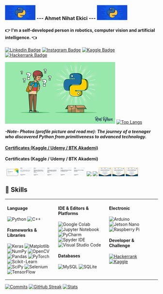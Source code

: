 ### ![](https://github.com/ahmetnihat/ahmetnihat/blob/main/images/python_logo.jpg) --- Ahmet Nihat Ekici --- ![](https://github.com/ahmetnihat/ahmetnihat/blob/main/images/python_logo.jpg)


#### :point_right: I'm a self-developed person in robotics, computer vision and artificial intelligence. :point_left:

[![Linkedin Badge](https://img.shields.io/badge/-ahmetnihatekici-ffffff?style=flat&logo=Linkedin&logoColor=blue&link=https://www.linkedin.com/in/ahmetnihatekici/)](https://www.linkedin.com/in/ahmetnihatekici/)
[![Instagram Badge](https://img.shields.io/badge/-ahmetnihatekici-ffffff?style=flat&logo=instagram&logoColor=&link=https://www.instagram.com/ahmetnihatekici/)](https://www.instagram.com/ahmetnihatekici/)
[![Kaggle Badge](https://img.shields.io/badge/ahmetnihatekici-ffffff?style=flat&labelColor=ffffff&logo=kaggle&logoColor=&link=https://kaggle.com/ahmetnihatekici)](https://kaggle.com/ahmetnihatekici)
[![Hackerrank Badge](https://img.shields.io/badge/-ahmetnihatekici-ffffff?style=flat&logo=HackerRank&logoColor=2EC866)](https://www.hackerrank.com/ahmetnihatekici)

![](https://github.com/ahmetnihat/ahmetnihat/blob/main/images/python_beginner.jpg)   [![Top Langs](https://github-profile-summary-cards.vercel.app/api/cards/repos-per-language?username=ahmetnihat&theme=vue)](https://github.com/ahmetnihat) 

***-Note- Photos (profile picture and read me): The journey of a teenager who discovered Python from primitiveness to advanced technology.***

#### [Certificates (Kaggle / Udemy / BTK Akademi)]("https://github.com/ahmetnihat/ahmetnihat/tree/main/certificates")

#### <text src="https://github.com/ahmetnihat/ahmetnihat/tree/main/certificates"> Certificates (Kaggle / Udemy / BTK Akademi)
![]()
<img src="https://github.com/ahmetnihat/ahmetnihat/blob/main/certificates/Kaggle/Intro%20to%20Machine%20Learning.png"  width="8%">
<img src="https://github.com/ahmetnihat/ahmetnihat/blob/main/certificates/Udemy/A-Z%20%20Raspberry%20Pi%20ile%200'dan%20ileri%20seviyeye%20(Python%2CJava).jpg"  width="8%">
<img src="https://github.com/ahmetnihat/ahmetnihat/blob/main/certificates/Udemy/Bilgisayar%20G%C3%B6r%C3%BC%C5%9F%C3%BC%20ile%20Y%C3%BCz%20ve%20Nesne%20Tan%C4%B1ma%20R-CNN%2C%20SSD%2C%20GANs.jpg"  width="8%">
<img src="https://github.com/ahmetnihat/ahmetnihat/blob/main/certificates/Udemy/Derin%20%C3%96%C4%9Frenme%20ile%20G%C3%B6r%C3%BCnt%C3%BC%20%C4%B0%C5%9Fleme%20Python%20OpenCV%20Keras%20(G%C4%B0-2).jpg"  width="8%">
<img src="https://github.com/ahmetnihat/ahmetnihat/blob/main/certificates/Udemy/Raspberry%20Pi%2018%20Sens%C3%B6r%2C%209%20Proje%20ile%20Kodlamaya%20Ba%C5%9Fla!.jpg"  width="8%">
<img src="https://github.com/ahmetnihat/ahmetnihat/blob/main/certificates/Udemy/Sourcetree%20ile%20Git%20ve%20GitHub%20Kullan%C4%B1m%C4%B1.jpg"  width="8%">
<img src="https://github.com/ahmetnihat/ahmetnihat/blob/main/certificates/BTK%20Akademi/Bilgi%20Teknolojilerine%20Giri%C5%9F.jpg"  width="8%">
<img src="https://github.com/ahmetnihat/ahmetnihat/blob/main/certificates/BTK%20Akademi/R%20ile%20Veri%20Bilimine%20Giri%C5%9F.jpg"  width="8%">
<img src="https://github.com/ahmetnihat/ahmetnihat/blob/main/certificates/BTK%20Akademi/S%C4%B1f%C4%B1rdan%20%C4%B0leri%20Seviye%20Python%20Programlama.jpg"  width="8%">
<img src="https://github.com/ahmetnihat/ahmetnihat/blob/main/certificates/BTK%20Akademi/Temel%20Elektronik%20ve%20Roboti%C4%9Fe%20Giri%C5%9F.jpg"  width="8%">
<img src="https://github.com/ahmetnihat/ahmetnihat/blob/main/certificates/BTK%20Akademi/Veri%20Bilimi%20%C4%B0%C3%A7in%20Python%20ve%20Tensorflow.jpg"  width="8%">


## 🚀 Skills

<table><tr><td valign="top" width="33%">
  
#### Language
![Python](https://img.shields.io/badge/python-ffffff?style=for-the-badge&logo=python&logoColor=3670A0)
![C++](https://img.shields.io/badge/C++-ffffff?style=for-the-badge&logo=c%2B%2B&logoColor=00599C)
  
#### Frameworks & Libraries
![Keras](https://img.shields.io/badge/Keras-ffffff.svg?style=for-the-badge&logo=Keras&logoColor=D00000)
![Matplotlib](https://img.shields.io/badge/Matplotlib-ffffff.svg?style=for-the-badge&logo=Matplotlib&logoColor=)
![NumPy](https://img.shields.io/badge/numpy-ffffff.svg?style=for-the-badge&logo=numpy&logoColor=013243)
![OpenCV](https://img.shields.io/badge/opencv-ffffff.svg?style=for-the-badge&logo=opencv&logoColor=red)
![Pandas](https://img.shields.io/badge/pandas-ffffff.svg?style=for-the-badge&logo=pandas&logoColor=150458)
![PyTorch](https://img.shields.io/badge/PyTorch-ffffff.svg?style=for-the-badge&logo=PyTorch&logoColor=)
![Scikit-Learn](https://img.shields.io/badge/scikit--learn-ffffff.svg?style=for-the-badge&logo=scikit-learn&logoColor=)
![SciPy](https://img.shields.io/badge/SciPy-ffffff.svg?style=for-the-badge&logo=scipy&logoColor=)
![Selenium](https://img.shields.io/badge/Selenium-ffffff.svg?style=for-the-badge&logo=Selenium&logoColor=)
![TensorFlow](https://img.shields.io/badge/TensorFlow-ffffff.svg?style=for-the-badge&logo=TensorFlow&logoColor=)
  
</td><td valign="top" width="33%">

#### IDE & Editors & Platforms
![Google Colab](https://img.shields.io/badge/Google_Colab-ffffff.svg?style=for-the-badge&logo=google-colab&logoColor=#F9AB00)
![Jupyter Notebook](https://img.shields.io/badge/jupyter_notebook-ffffff.svg?style=for-the-badge&logo=jupyter&logoColor=)
![PyCharm](https://img.shields.io/badge/pycharm-ffffff.svg?style=for-the-badge&logo=pycharm&logoColor=000000)
![Spyder IDE](https://img.shields.io/badge/Spyder-ffffff.svg?style=for-the-badge&logo=spyder-ide&logoColor=FF0000)
![Visual Studio Code](https://img.shields.io/badge/Visual%20Studio%20Code-ffffff.svg?style=for-the-badge&logo=visual-studio-code&logoColor=0078d7)  
  
#### Databases  
![MySQL](https://img.shields.io/badge/mysql-ffffff.svg?style=for-the-badge&logo=mysql&logoColor=00f)
![SQLite](https://img.shields.io/badge/sqlite-ffffff.svg?style=for-the-badge&logo=sqlite&logoColor=07405e)  

 </td><td valign="top" width="33%">

#### Electronic
![Arduino](https://img.shields.io/badge/Arduino-ffffff?style=for-the-badge&logo=Arduino&logoColor=#00979D)
![Jetson Nano](https://img.shields.io/badge/Jetson_Nano-ffffff?style=for-the-badge&logo=nvidia&logoColor=76B900)
![Raspberry Pi](https://img.shields.io/badge/Raspberry_Pi-ffffff?style=for-the-badge&logo=raspberry-pi&logoColor=A22846)

#### Developer & Challenge
[![Hackerrank](https://img.shields.io/badge/-Hackerrank-ffffff?style=for-the-badge&logo=HackerRank&logoColor=2EC866)](https://www.hackerrank.com/ahmetnihatekici)
[![Kaggle](https://img.shields.io/badge/-kaggle-ffffff?style=for-the-badge&logo=kaggle&logoColor=)](https://kaggle.com/ahmetnihatekici)
  
</td></tr></table>  

[![Commits](https://github-profile-summary-cards.vercel.app/api/cards/profile-details?username=ahmetnihat&theme=github_dark)](https://github.com/ahmetnihat)
[![GitHub Streak](https://github-readme-streak-stats.herokuapp.com?user=ahmetnihat&theme=dark&date_format=j%20M%5B%20Y%5D&background=0D1117)](https://git.io/streak-stats) [![Stats](https://github-profile-summary-cards.vercel.app/api/cards/stats?username=ahmetnihat&theme=github_dark)](https://github.com/ahmetnihat)


  
<!--
![PyCharm](https://img.shields.io/badge/pycharm-ffffff.svg?style=for-the-badge&logo=pycharm&logoColor=000000&labelColor=green)
**ahmetnihat/ahmetnihat** is a ✨ _special_ ✨ repository because its `README.md` (this file) appears on your GitHub profile.

Here are some ideas to get you started:

- 🔭 I’m currently working on ...
- 🌱 I’m currently learning ...
- 👯 I’m looking to collaborate on ...
- 🤔 I’m looking for help with ...
- 💬 Ask me about ...
- 📫 How to reach me: ...
- 😄 Pronouns: ...
- ⚡ Fun fact: ...
-->
